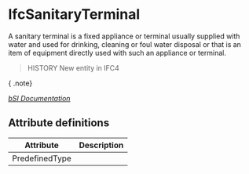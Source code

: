 IfcSanitaryTerminal
===================
A sanitary terminal is a fixed appliance or terminal usually supplied with
water and used for drinking, cleaning or foul water disposal or that is an
item of equipment directly used with such an appliance or terminal.  
  
> HISTORY  New entity in IFC4  
  
{ .note}  
>  
[ _bSI
Documentation_](https://standards.buildingsmart.org/IFC/DEV/IFC4_2/FINAL/HTML/schema/ifcplumbingfireprotectiondomain/lexical/ifcsanitaryterminal.htm)


Attribute definitions
---------------------
| Attribute      | Description   |
|----------------|---------------|
| PredefinedType |               |

